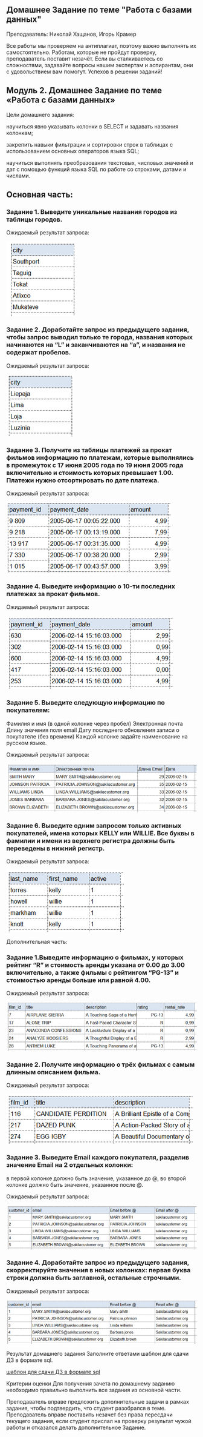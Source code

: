 ## Домашнее Задание по теме "Работа с базами данных"


Преподаватель: Николай Хащанов, Игорь Крамер

Все работы мы проверяем на антиплагиат, поэтому важно выполнять их самостоятельно. Работам, которые не пройдут проверку, преподаватель поставит незачёт. Если вы сталкиваетесь со сложностями, задавайте вопросы нашим экспертам и аспирантам, они с удовольствием вам помогут. Успехов в решении заданий!

## Модуль 2. Домашнее Задание по теме «Работа с базами данных»

Цели домашнего задания:

научиться явно указывать колонки в SELECT и задавать названия колонкам;

закрепить навыки фильтрации и сортировки строк в таблицах с использованием основных операторов языка SQL;

научиться выполнять преобразования текстовых, числовых значений и дат с помощью функций языка SQL по работе со строками, датами и числами.

## Основная часть:

### Задание 1. Выведите уникальные названия городов из таблицы городов.

Ожидаемый результат запроса:

 ![letsdocode.ru...in/2-1.png](./scrs/2-1.png)

### Задание 2. Доработайте запрос из предыдущего задания, чтобы запрос выводил только те города, названия которых начинаются на “L” и заканчиваются на “a”, и названия не содержат пробелов.

Ожидаемый результат запроса:

 ![letsdocode.ru...in/2-2.png](./scrs/2-2.png)

### Задание 3. Получите из таблицы платежей за прокат фильмов информацию по платежам, которые выполнялись в промежуток с 17 июня 2005 года по 19 июня 2005 года включительно и стоимость которых превышает 1.00. Платежи нужно отсортировать по дате платежа.

Ожидаемый результат запроса:

 ![letsdocode.ru...in/2-3.png](./scrs/2-3.png)

### Задание 4. Выведите информацию о 10-ти последних платежах за прокат фильмов.

Ожидаемый результат запроса:

 ![letsdocode.ru...in/2-4.png](./scrs/2-4.png)

### Задание 5. Выведите следующую информацию по покупателям:

Фамилия и имя (в одной колонке через пробел)
Электронная почта
Длину значения поля email
Дату последнего обновления записи о покупателе (без времени)
Каждой колонке задайте наименование на русском языке.

Ожидаемый результат запроса:

 ![letsdocode.ru...in/2-5.png](./scrs/2-5.png)

### Задание 6. Выведите одним запросом только активных покупателей, имена которых KELLY или WILLIE. Все буквы в фамилии и имени из верхнего регистра должны быть переведены в нижний регистр.

Ожидаемый результат запроса:

 ![letsdocode.ru...in/2-6.png](./scrs/2-6.png)

Дополнительная часть:

### Задание 1.Выведите информацию о фильмах, у которых рейтинг “R” и стоимость аренды указана от 0.00 до 3.00 включительно, а также фильмы c рейтингом “PG-13” и стоимостью аренды больше или равной 4.00.

Ожидаемый результат запроса:

 ![letsdocode.ru...in/2-7.png](./scrs/2-7.png)

### Задание 2. Получите информацию о трёх фильмах с самым длинным описанием фильма.

Ожидаемый результат запроса:

 ![letsdocode.ru...in/2-8.png](./scrs/2-8.png)

### Задание 3. Выведите Email каждого покупателя, разделив значение Email на 2 отдельных колонки:

в первой колонке должно быть значение, указанное до @,
во второй колонке должно быть значение, указанное после @.

Ожидаемый результат запроса:

 ![letsdocode.ru...in/2-9.png](./scrs/2-9.png)

### Задание 4. Доработайте запрос из предыдущего задания, скорректируйте значения в новых колонках: первая буква строки должна быть заглавной, остальные строчными.

Ожидаемый результат запроса:

 ![letsdocode.ru...n/2-10.png](./scrs/2-10.png)

Результат домашнего задания
Заполните ответами шаблон для сдачи ДЗ в формате sql.

[шаблон для сдачи ДЗ в формате sql](./files/m2-utf8.sql)

Критерии оценки
Для получения зачета по домашнему заданию необходимо правильно выполнить все задания из основной части.

Преподаватель вправе предложить дополнительные задачи в рамках задания, чтобы подтвердить, что студент разобрался в теме.
Преподаватель вправе поставить незачет без права пересдачи текущего задания, если студент прислал на проверку результат чужой работы и отказался делать дополнительное Задание.
